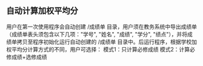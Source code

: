 自动计算加权平均分
-------------------------------------------------------------------------------
用户在第一次使用程序会自动创建 /成绩单 目录，用户须在教务系统中导出成绩单（成绩单表头须包含以下几项："学号", "姓名", "成绩", "学分", "绩点"），并将成绩单拷贝至程序初始化运行自动创建的 /成绩单 目录中。后运行程序，根据学校加权平均分计算方式的不同，用户可选择：
  模式1：只计算必修成绩
  模式2：计算必修成绩+选修成绩
